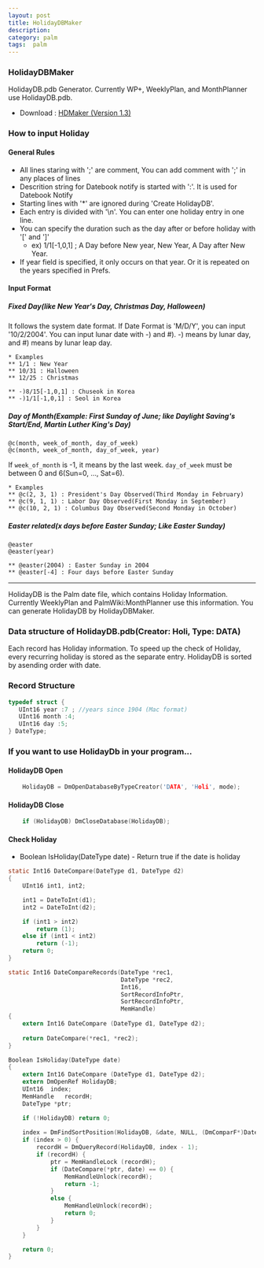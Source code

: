 ```yaml
---
layout: post
title: HolidayDBMaker
description: 
category: palm
tags:  palm 
---
```


### HolidayDBMaker

HolidayDB.pdb Generator. Currently WP+, WeeklyPlan, and MonthPlanner use HolidayDB.pdb.

- Download : [HDMaker (Version 1.3)](https://dl.dropboxusercontent.com/u/4345768/jmjeong.com/HDMaker.zip)

### How to input Holiday

#### General Rules 

- All lines staring with ';' are comment, You can add comment with ';' in any places of lines
- Descrition string for Datebook notify is started with ':'. It is used for Datebook Notify
- Starting lines with '*' are ignored during 'Create HolidayDB'.
- Each entry is divided with '\\n'. You can enter one holiday entry in one line.
- You can specify the duration such as the day after or before holiday with '\[' and '\]'
  - ex) 1/1\[-1,0,1] ; A Day before New year, New Year, A Day after New Year.
- If year field is specified, it only occurs on that year. Or it is repeated on the years specified in Prefs.

#### Input Format 

##### Fixed Day(like New Year's Day, Christmas Day, Halloween)

It follows the system date format. If Date Format is 'M/D/Y', you can input '10/2/2004'.  You can
input lunar date with -) and #). -) means by lunar day, and #) means by lunar leap day.

	* Examples
	** 1/1 : New Year
	** 10/31 : Halloween
	** 12/25 : Christmas 
	
	** -)8/15[-1,0,1] : Chuseok in Korea
	** -)1/1[-1,0,1] : Seol in Korea

##### Day of Month(Example: First Sunday of June; like Daylight Saving's Start/End, Martin Luther King's Day)


	@c(month, week_of_month, day_of_week)
	@c(month, week_of_month, day_of_week, year)


If `week_of_month` is -1, it means by the last week. `day_of_week` must be between 0 and 6(Sun=0, ..., Sat=6).

	* Examples
	** @c(2, 3, 1) : President's Day Observed(Third Monday in February)
	** @c(9, 1, 1) : Labor Day Observed(First Monday in September)
	** @c(10, 2, 1) : Columbus Day Observed(Second Monday in October)

##### Easter related(x days before Easter Sunday; Like Easter Sunday)

	@easter
	@easter(year)

	** @easter(2004) : Easter Sunday in 2004
	** @easter[-4] : Four days before Easter Sunday

---


HolidayDB is the Palm date file, which contains Holiday Information. Currently WeeklyPlan and
PalmWiki:MonthPlanner use this information. You can generate HolidayDB by HolidayDBMaker.

### Data structure of HolidayDB.pdb(Creator: Holi, Type: DATA)

Each record has Holiday information.  To speed up the check of Holiday, every recurring holiday is
stored as the separate entry. HolidayDB is sorted by asending order with date.

### Record Structure 

```c
typedef struct {
   UInt16 year :7 ; //years since 1904 (Mac format)
   UInt16 month :4;
   UInt16 day :5;
} DateType;
```

### If you want to use HolidayDb in your program...

####  HolidayDB Open

```c
    HolidayDB = DmOpenDatabaseByTypeCreator('DATA', 'Holi', mode);
```

#### HolidayDB Close

```c
    if (HolidayDB) DmCloseDatabase(HolidayDB);
```

#### Check Holiday 

-  Boolean IsHoliday(DateType date) - Return true if the date is holiday

```c
static Int16 DateCompare(DateType d1, DateType d2)
{
    UInt16 int1, int2;

    int1 = DateToInt(d1);
    int2 = DateToInt(d2);

    if (int1 > int2)
        return (1);
    else if (int1 < int2)
        return (-1);
    return 0;
}

static Int16 DateCompareRecords(DateType *rec1,
                                DateType *rec2,
                                Int16,
                                SortRecordInfoPtr,
                                SortRecordInfoPtr,
                                MemHandle)
{
    extern Int16 DateCompare (DateType d1, DateType d2);
    
    return DateCompare(*rec1, *rec2);
}

Boolean IsHoliday(DateType date)
{
    extern Int16 DateCompare (DateType d1, DateType d2);
    extern DmOpenRef HolidayDB;
    UInt16  index;
    MemHandle   recordH;
    DateType *ptr;

    if (!HolidayDB) return 0;
    
    index = DmFindSortPosition(HolidayDB, &date, NULL, (DmComparF*)DateCompareRecords, 0);
    if (index > 0) {
        recordH = DmQueryRecord(HolidayDB, index - 1);
        if (recordH) {
            ptr = MemHandleLock (recordH);
            if (DateCompare(*ptr, date) == 0) {
                MemHandleUnlock(recordH);
                return -1;
            }
            else {
                MemHandleUnlock(recordH);
                return 0;
            }
        }
    }

    return 0;
}
```
